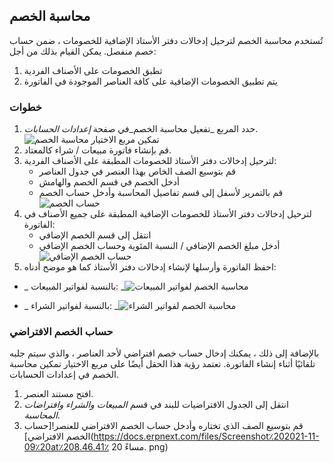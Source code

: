 ## محاسبة الخصم

تُستخدم محاسبة الخصم لترحيل إدخالات دفتر الأستاذ الإضافية للخصومات ، ضمن حساب خصم منفصل. يمكن القيام بذلك من أجل:

1. تطبق الخصومات على الأصناف الفردية
2. يتم تطبيق الخصومات الإضافية على كافة العناصر الموجودة في الفاتورة

### خطوات

1. حدد المربع _تفعيل محاسبة الخصم_في صفحة _إعدادات الحسابات_. ![تمكين مربع الاختيار محاسبة الخصم](https://docs.erpnext.com/files/Enable٪20Discount٪20Accounting.png)
2. قم بإنشاء فاتورة مبيعات / شراء كالمعتاد.
3. لترحيل إدخالات دفتر الأستاذ للخصومات المطبقة على الأصناف الفردية:
    * قم بتوسيع الصف الخاص بهذا العنصر في جدول العناصر
    * أدخل الخصم في قسم الخصم والهامش
    * قم بالتمرير لأسفل إلى قسم تفاصيل المحاسبة وأدخل حساب الخصم![حساب الخصم](https://docs.erpnext.com/files/Discount٪20Account.png)
4. لترحيل إدخالات دفتر الأستاذ للخصومات الإضافية المطبقة على جميع الأصناف في الفاتورة:
    * انتقل إلى قسم الخصم الإضافي
    * أدخل مبلغ الخصم الإضافي / النسبة المئوية وحساب الخصم الإضافي![حساب الخصم الإضافي](https://docs.erpnext.com/files/Additional٪20Discount٪20Account.png)
5. احفظ الفاتورة وأرسلها لإنشاء إدخالات دفتر الأستاذ كما هو موضح أدناه:

* _ بالنسبة لفواتير المبيعات: _![محاسبة الخصم لفواتير المبيعات](https://docs.erpnext.com/files/Discount٪20Accounting٪20for٪20Sales٪20Invoices.png)
    
* _ بالنسبة لفواتير الشراء: _![محاسبة الخصم لفواتير الشراء](https://docs.erpnext.com/files/Discount٪20Accounting٪20for٪20Purchase٪20Invoices.png)
    

### حساب الخصم الافتراضي

بالإضافة إلى ذلك ، يمكنك إدخال حساب خصم افتراضي لأحد العناصر ، والذي سيتم جلبه تلقائيًا أثناء إنشاء الفاتورة. تعتمد رؤية هذا الحقل أيضًا على مربع الاختيار تمكين محاسبة الخصم في إعدادات الحسابات.

1. افتح مستند العنصر.
2. انتقل إلى الجدول الافتراضيات للبند في قسم _المبيعات والشراء وافتراضات المحاسبة_.
3. قم بتوسيع الصف الذي تختاره وأدخل حساب الخصم الافتراضي للعنصر![حساب الخصم الافتراضي](https://docs.erpnext.com/files/Screenshot٪202021-11-09٪20at٪208.46.41٪ 20 مساءً. png)